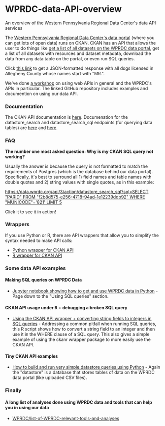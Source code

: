 # WPRDC-data-API-overview
An overview of the Western Pennsylvania Regional Data Center's data API services

The [Western Pennsylvania Regional Data Center's data portal](https://data.wprdc.org) (where you can get lots of open data)
 runs on CKAN. CKAN has an API that allows the user to do things like [get a list of all datasets on the WPRDC data portal](https://data.wprdc.org/api/3/action/package_list), get a list of all datasets with resources and dataset metadata, download the data from any data table on the portal, or even run SQL queries.

Click [this link](https://data.wprdc.org/api/3/action/datastore_search_sql?sql=SELECT%20*%20from%20%2237b11f07-361f-442a-966e-fbdc5eef0840%22%20WHERE%20%22DogName%22%20LIKE%20%27MR.%%27) to get a JSON-formatted response with all dogs licensed in Allegheny County whose names start with "MR.".

We've done [a workshop](https://github.com/WPRDC/api-training) on using web APIs in general and the WPRDC's APIs in particular. The linked GitHub repository includes examples and documention on using our data API.

### Documentation
The CKAN API documentation is [here](https://docs.ckan.org/en/2.7/api/index.html). Documenation for the datastore_search and datastore_search_sql endpoints (for querying data tables) are [here](https://docs.ckan.org/en/2.7/maintaining/datastore.html#ckanext.datastore.logic.action.datastore_search) and [here](https://docs.ckan.org/en/2.7/maintaining/datastore.html#ckanext.datastore.logic.action.datastore_search_sql). 

### FAQ
**The number one most asked question: Why is my CKAN SQL query not working?**

Usually the answer is because the query is not formatted to match the requirements of Postgres (which is the database behind our data portal). Specifically, it's best to surround all 1) field names and table names with double quotes and 2) string values with single quotes, as in this example:

[https://data.wprdc.org/api/3/action/datastore_search_sql?sql=SELECT "PARID" FROM "f2b8d575-e256-4718-94ad-1e12239ddb92" WHERE "MUNICODE"='821' LIMIT 5](https://data.wprdc.org/api/3/action/datastore_search_sql?sql=SELECT%20%22PARID%22%20FROM%20%22f2b8d575-e256-4718-94ad-1e12239ddb92%22%20WHERE%20%22MUNICODE%22=%27821%27%20LIMIT%205)

Click it to see it in action!

### Wrappers
If you use Python or R, there are API wrappers that allow you to simplify the syntax needed to make API calls:
  * [Python wrapper for CKAN API](https://github.com/ckan/ckanapi)
  * [R wrapper for CKAN API](https://github.com/ropensci/ckanr)


### Some data API examples
#### Making SQL queries on WPRDC Data
- [Jupyter notebook showing how to get and use WPRDC data in Python](https://github.com/WPRDC/Jupyter-notebooks-by-dataset/blob/master/Crash-Data-Analysis.ipynb) - Page down to the "Using SQL queries" section.
#### CKAN API usage under R + debugging a broken SQL query
- [Using the CKAN API wrapper + converting string fields to integers in SQL queries](https://gist.github.com/drw/3fa37a32dcb49d42820347b8b735bec3) - Addressing a common pitfall when running SQL queries, this R script shows how to convert a string field to an integer and then use it in the WHERE clause of a SQL query. This also gives a simple example of using the ckanr wrapper package to more easily use the CKAN API.
#### Tiny CKAN API examples
- [How to build and run very simple datastore queries using Python](https://github.com/WPRDC/api-workshop/blob/master/Tiny_Examples.ipynb) - Again the "datastore" is a database that stores tables of data on the WPRDC data portal (like uploaded CSV files). 

### Finally
#### A long list of analyses done using WPRDC data and tools that can help you in using our data
- [WPRDC/list-of-WPRDC-relevant-tools-and-analyses](https://github.com/WPRDC/list-of-WPRDC-relevant-tools-and-analyses)
